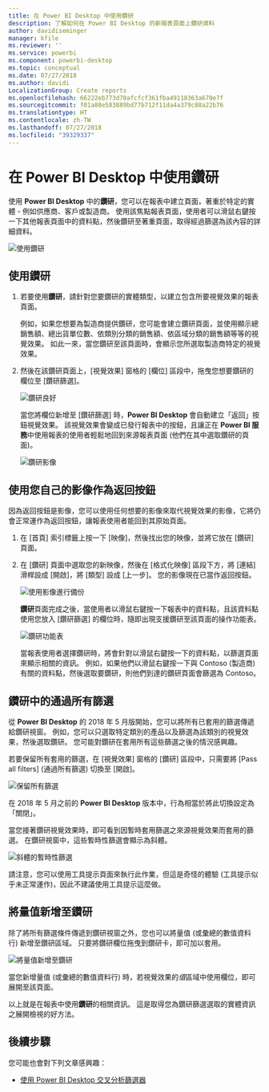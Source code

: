 ```yaml
---
title: 在 Power BI Desktop 中使用鑽研
description: 了解如何在 Power BI Desktop 的新報表頁面上鑽研資料
author: davidiseminger
manager: kfile
ms.reviewer: ''
ms.service: powerbi
ms.component: powerbi-desktop
ms.topic: conceptual
ms.date: 07/27/2018
ms.author: davidi
LocalizationGroup: Create reports
ms.openlocfilehash: 66222eb773d70afcfcf361fba49118363a670e7f
ms.sourcegitcommit: f01a88e583889bd77b712f11da4a379c88a22b76
ms.translationtype: HT
ms.contentlocale: zh-TW
ms.lasthandoff: 07/27/2018
ms.locfileid: "39329337"
---
```

# <a name="use-drillthrough-in-power-bi-desktop"></a>在 Power BI Desktop 中使用鑽研
使用 **Power BI Desktop** 中的**鑽研**，您可以在報表中建立頁面，著重於特定的實體 - 例如供應商、客戶或製造商。 使用該焦點報表頁面，使用者可以滑鼠右鍵按一下其他報表頁面中的資料點，然後鑽研至著重頁面，取得經過篩選為該內容的詳細資料。

![使用鑽研](media/desktop-drillthrough/drillthrough_01.png)

## <a name="using-drillthrough"></a>使用鑽研
1. 若要使用**鑽研**，請針對您要鑽研的實體類型，以建立包含所要視覺效果的報表頁面。 

    例如，如果您想要為製造商提供鑽研，您可能會建立鑽研頁面，並使用顯示總銷售額、總出貨單位數、依類別分類的銷售額、依區域分類的銷售額等等的視覺效果。 如此一來，當您鑽研至該頁面時，會顯示您所選取製造商特定的視覺效果。

2. 然後在該鑽研頁面上，[視覺效果] 窗格的 [欄位] 區段中，拖曳您想要鑽研的欄位至 [鑽研篩選]。

    ![鑽研良好](media/desktop-drillthrough/drillthrough_02.png)

    當您將欄位新增至 [鑽研篩選] 時，**Power BI Desktop** 會自動建立「返回」按鈕視覺效果。 該視覺效果會變成已發行報表中的按鈕，且讓正在 **Power BI 服務**中使用報表的使用者輕鬆地回到來源報表頁面 (他們在其中選取鑽研的頁面)。

    ![鑽研影像](media/desktop-drillthrough/drillthrough_03.png)

## <a name="use-your-own-image-for-a-back-button"></a>使用您自己的影像作為返回按鈕    
 因為返回按鈕是影像，您可以使用任何想要的影像來取代視覺效果的影像，它將仍會正常運作為返回按鈕，讓報表使用者能回到其原始頁面。

1. 在 [首頁] 索引標籤上按一下 [映像]，然後找出您的映像，並將它放在 [鑽研] 頁面。
2. 在 [鑽研] 頁面中選取您的新映像，然後在 [格式化映像] 區段下方，將 [連結] 滑桿設成 [開啟]，將 [類型] 設成 [上一步]。 您的影像現在已當作返回按鈕。

    ![使用影像進行備份](media/desktop-drillthrough/drillthrough_05.png)

    **鑽研**頁面完成之後，當使用者以滑鼠右鍵按一下報表中的資料點，且該資料點使用您放入 [鑽研篩選] 的欄位時，隨即出現支援鑽研至該頁面的操作功能表。

    ![鑽研功能表](media/desktop-drillthrough/drillthrough_04.png)

    當報表使用者選擇鑽研時，將會針對以滑鼠右鍵按一下的資料點，以篩選頁面來顯示相關的資訊。 例如，如果他們以滑鼠右鍵按一下與 Contoso (製造商) 有關的資料點，然後選取要鑽研，則他們到達的鑽研頁面會篩選為 Contoso。

## <a name="pass-all-filters-in-drillthrough"></a>鑽研中的通過所有篩選

從 **Power BI Desktop** 的 2018 年 5 月版開始，您可以將所有已套用的篩選傳遞給鑽研視窗。 例如，您可以只選取特定類別的產品以及篩選為該類別的視覺效果，然後選取鑽研。 您可能對鑽研在套用所有這些篩選之後的情況感興趣。

若要保留所有套用的篩選，在 [視覺效果] 窗格的 [鑽研] 區段中，只需要將 [Pass all filters] \(通過所有篩選\) 切換至 [開啟]。 

![保留所有篩選](media/desktop-drillthrough/drillthrough_06.png)

在 2018 年 5 月之前的 **Power BI Desktop** 版本中，行為相當於將此切換設定為「關閉」。

當您接著鑽研視覺效果時，即可看到因暫時套用篩選之來源視覺效果而套用的篩選。 在鑽研視窗中，這些暫時性篩選會顯示為斜體。 

![斜體的暫時性篩選](media/desktop-drillthrough/drillthrough_07.png)

請注意，您可以使用工具提示頁面來執行此作業，但這是奇怪的體驗 (工具提示似乎未正常運作)，因此不建議使用工具提示這麼做。

## <a name="add-a-measure-to-drillthrough"></a>將量值新增至鑽研

除了將所有篩選條件傳遞到鑽研視窗之外，您也可以將量值 (或彙總的數值資料行) 新增至鑽研區域。 只要將鑽研欄位拖曳到鑽研卡，即可加以套用。 

![將量值新增至鑽研](media/desktop-drillthrough/drillthrough_08.png)

當您新增量值 (或彙總的數值資料行) 時，若視覺效果的*值*區域中使用欄位，即可展開至該頁面。

以上就是在報表中使用**鑽研**的相關資訊。 這是取得您為鑽研篩選選取的實體資訊之展開檢視的好方法。

## <a name="next-steps"></a>後續步驟

您可能也會對下列文章感興趣：

* [使用 Power BI Desktop 交叉分析篩選器](desktop-slicers.md)

